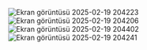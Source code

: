 ![Ekran görüntüsü 2025-02-19 204223](https://github.com/user-attachments/assets/442de668-ae29-44be-9757-159aeae1d153)
![Ekran görüntüsü 2025-02-19 204206](https://github.com/user-attachments/assets/d51fa131-478c-4f7e-bc51-42a637f9e2b4)
![Ekran görüntüsü 2025-02-19 204402](https://github.com/user-attachments/assets/60a8d6e8-9919-4462-89fd-7dbb5d269f02)
![Ekran görüntüsü 2025-02-19 204241](https://github.com/user-attachments/assets/6390a0bd-59d5-407c-9068-31c119b542d6)

